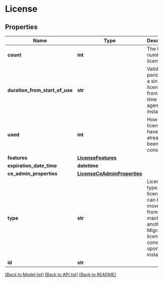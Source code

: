 # License

## Properties
Name | Type | Description | Notes
------------ | ------------- | ------------- | -------------
**count** | **int** | The total number of licenses. | [optional] 
**duration_from_start_of_use** | **str** | Validity period for a a single license from the time of agent installation. | [optional] 
**used** | **int** | How many licenses have already been consumed. | [optional] [readonly] 
**features** | [**LicenseFeatures**](LicenseFeatures.md) |  | [optional] 
**expiration_date_time** | **datetime** |  | [optional] 
**ce_admin_properties** | [**LicenseCeAdminProperties**](LicenseCeAdminProperties.md) |  | [optional] 
**type** | **str** | License type. DR licenses can be moved from one machine to another. Migration licenses are consumed upon installation. | [optional] 
**id** | **str** |  | [optional] 

[[Back to Model list]](../README.md#documentation-for-models) [[Back to API list]](../README.md#documentation-for-api-endpoints) [[Back to README]](../README.md)



